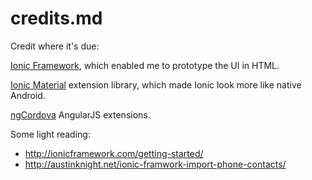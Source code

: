 # credits.md #

Credit where it's due:

[Ionic Framework][1], which enabled me to prototype the UI in HTML.

[Ionic Material][2] extension library, which made Ionic look more like native Android. 

[ngCordova][3] AngularJS extensions.

Some light reading:

+ http://ionicframework.com/getting-started/
+ http://austinknight.net/ionic-framwork-import-phone-contacts/

[1]:http://ionicframework.com/
[2]:http://ionicmaterial.com/
[3]:http://ngcordova.com/